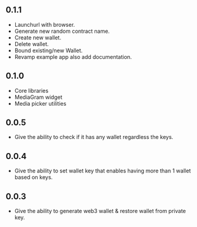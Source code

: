 ## 0.1.1

* Launchurl with browser.
* Generate new random contract name.
* Create new wallet.
* Delete wallet.
* Bound existing/new Wallet.
* Revamp example app also add documentation.

## 0.1.0

* Core libraries
* MediaGram widget
* Media picker utilities

## 0.0.5

* Give the ability to check if it has any wallet regardless the keys.

## 0.0.4

* Give the ability to set wallet key that enables having more than 1 wallet based on keys.

## 0.0.3

* Give the ability to generate web3 wallet & restore wallet from private key.